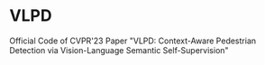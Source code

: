 # VLPD
Official Code of CVPR'23 Paper "VLPD: Context-Aware Pedestrian Detection via Vision-Language Semantic Self-Supervision"
